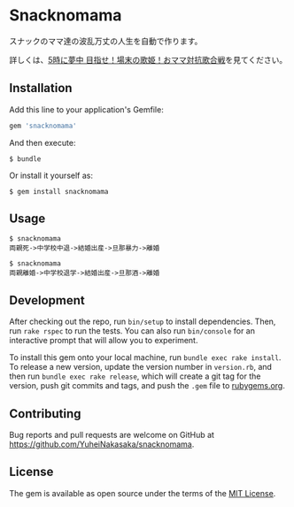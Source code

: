 # Snacknomama

スナックのママ達の波乱万丈の人生を自動で作ります。

詳しくは、[5時に夢中 目指せ！場末の歌姫！おママ対抗歌合戦](https://s.mxtv.jp/present/goji_omama7act/)を見てください。

## Installation

Add this line to your application's Gemfile:

```ruby
gem 'snacknomama'
```

And then execute:

    $ bundle

Or install it yourself as:

    $ gem install snacknomama

## Usage

```
$ snacknomama
両親死->中学校中退->結婚出産->旦那暴力->離婚

$ snacknomama
両親離婚->中学校退学->結婚出産->旦那酒->離婚
```

## Development

After checking out the repo, run `bin/setup` to install dependencies. Then, run `rake rspec` to run the tests. You can also run `bin/console` for an interactive prompt that will allow you to experiment.

To install this gem onto your local machine, run `bundle exec rake install`. To release a new version, update the version number in `version.rb`, and then run `bundle exec rake release`, which will create a git tag for the version, push git commits and tags, and push the `.gem` file to [rubygems.org](https://rubygems.org).

## Contributing

Bug reports and pull requests are welcome on GitHub at https://github.com/YuheiNakasaka/snacknomama.


## License

The gem is available as open source under the terms of the [MIT License](http://opensource.org/licenses/MIT).

